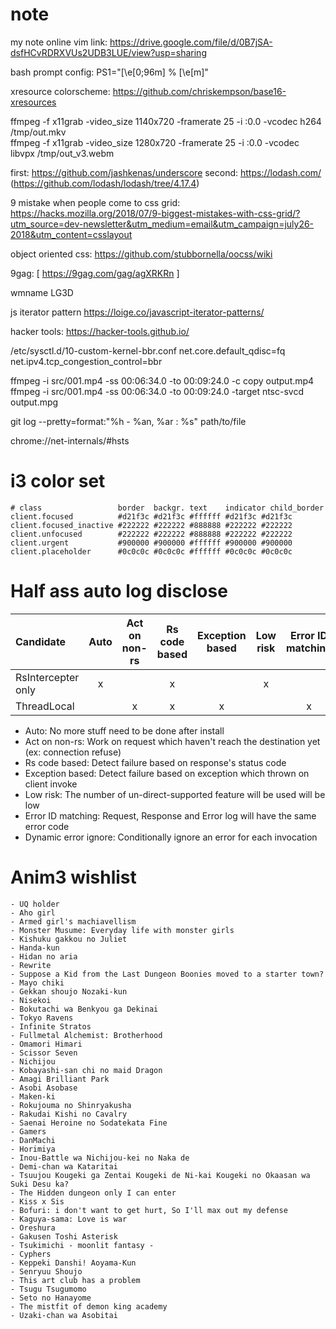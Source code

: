 # note

my note online 
vim link:
https://drive.google.com/file/d/0B7jSA-dsfHCvRDRXVUs2UDB3LUE/view?usp=sharing

bash prompt config: PS1="\[\\e[0;96m\] % \[\\e[m\]"


xresource colorscheme: https://github.com/chriskempson/base16-xresources

 ffmpeg -f x11grab -video_size 1140x720 -framerate 25 -i :0.0 -vcodec h264 /tmp/out.mkv  
 ffmpeg -f x11grab -video_size 1280x720 -framerate 25 -i :0.0 -vcodec libvpx /tmp/out_v3.webm
 
 first: https://github.com/jashkenas/underscore
 second: https://lodash.com/ (https://github.com/lodash/lodash/tree/4.17.4)

9 mistake when people come to css grid: https://hacks.mozilla.org/2018/07/9-biggest-mistakes-with-css-grid/?utm_source=dev-newsletter&utm_medium=email&utm_campaign=july26-2018&utm_content=csslayout

object oriented css: https://github.com/stubbornella/oocss/wiki

9gag: [
  https://9gag.com/gag/agXRKRn
]

wmname LG3D

js iterator pattern
https://loige.co/javascript-iterator-patterns/

hacker tools: https://hacker-tools.github.io/

/etc/sysctl.d/10-custom-kernel-bbr.conf
net.core.default_qdisc=fq
net.ipv4.tcp_congestion_control=bbr

ffmpeg -i src/001.mp4 -ss 00:06:34.0 -to 00:09:24.0 -c copy output.mp4
ffmpeg -i src/001.mp4 -ss 00:06:34.0 -to 00:09:24.0 -target ntsc-svcd output.mpg

git log --pretty=format:"%h - %an, %ar : %s" path/to/file

chrome://net-internals/#hsts

# i3 color set
```
# class                 border  backgr. text    indicator child_border
client.focused          #d21f3c #d21f3c #ffffff #d21f3c #d21f3c
client.focused_inactive #222222 #222222 #888888 #222222 #222222
client.unfocused        #222222 #222222 #888888 #222222 #222222
client.urgent           #900000 #900000 #ffffff #900000 #900000
client.placeholder      #0c0c0c #0c0c0c #ffffff #0c0c0c #0c0c0c
```

# Half ass auto log disclose

| Candidate | Auto | Act on non-rs | Rs code based | Exception based | Low risk | Error ID matching | Dynamic error ignore |
| :- | :-: | :-: | :-: | :-: | :-: | :-: | :-: |
| RsIntercepter only | x | | x | | x | | |
| ThreadLocal | | x | x | x | | x | x |

* Auto: No more stuff need to be done after install
* Act on non-rs: Work on request which haven't reach the destination yet (ex: connection refuse)
* Rs code based: Detect failure based on response's status code
* Exception based: Detect failure based on exception which thrown on client invoke
* Low risk: The number of un-direct-supported feature will be used will be low
* Error ID matching: Request, Response and Error log will have the same error code
* Dynamic error ignore: Conditionally ignore an error for each invocation


# Anim3 wishlist
```
- UQ holder
- Aho girl
- Armed girl's machiavellism
- Monster Musume: Everyday life with monster girls
- Kishuku gakkou no Juliet
- Handa-kun
- Hidan no aria
- Rewrite
- Suppose a Kid from the Last Dungeon Boonies moved to a starter town?
- Mayo chiki
- Gekkan shoujo Nozaki-kun
- Nisekoi
- Bokutachi wa Benkyou ga Dekinai
- Tokyo Ravens
- Infinite Stratos
- Fullmetal Alchemist: Brotherhood
- Omamori Himari
- Scissor Seven
- Nichijou
- Kobayashi-san chi no maid Dragon
- Amagi Brilliant Park
- Asobi Asobase
- Maken-ki
- Rokujouma no Shinryakusha
- Rakudai Kishi no Cavalry
- Saenai Heroine no Sodatekata Fine
- Gamers
- DanMachi
- Horimiya
- Inou-Battle wa Nichijou-kei no Naka de
- Demi-chan wa Kataritai
- Tsuujou Kougeki ga Zentai Kougeki de Ni-kai Kougeki no Okaasan wa Suki Desu ka?
- The Hidden dungeon only I can enter
- Kiss x Sis
- Bofuri: i don't want to get hurt, So I'll max out my defense
- Kaguya-sama: Love is war
- Oreshura
- Gakusen Toshi Asterisk
- Tsukimichi - moonlit fantasy -
- Cyphers
- Keppeki Danshi! Aoyama-Kun
- Senryuu Shoujo
- This art club has a problem
- Tsugu Tsugumomo
- Seto no Hanayome
- The mistfit of demon king academy
- Uzaki-chan wa Asobitai
```

